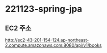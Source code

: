 # 221123-spring-jpa

## EC2 주소
http://ec2-43-201-154-124.ap-northeast-2.compute.amazonaws.com:8080/api/v1/books
